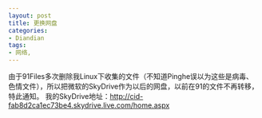 ```yaml
---
layout: post
title: 更换网盘
categories:
- Diandian
tags:
- 网络, 
---
```

由于91Files多次删除我Linux下收集的文件（不知道Pinghe误以为这些是病毒、色情文件），所以把微软的SkyDrive作为以后的网盘，以前在91的文件不再转移，特此通知。 我的SkyDrive地址：http://cid-fab8d2ca1ec73be4.skydrive.live.com/home.aspx